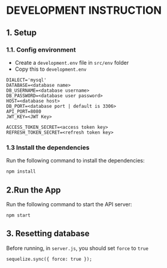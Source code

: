 # DEVELOPMENT INSTRUCTION

## 1. Setup
### 1.1. Config environment
* Create a `development.env` file in `src/env` folder
* Copy this to `development.env`
```
DIALECT='mysql'
DATABASE=<database name>
DB_USERNAME=<database username>
DB_PASSWORD=<database user password>
HOST=<database host>
DB_PORT=<database port | default is 3306>
API_PORT=8080
JWT_KEY=<JWT Key>

ACCESS_TOKEN_SECRET=<access token key>
REFRESH_TOKEN_SECRET=<refresh token key>

```
### 1.3 Install the dependencies
Run the following command to install the dependencies:
```
npm install
```

## 2.Run the App
Run the following command to start the API server:
```
npm start
```

## 3. Resetting database
Before running, in ```server.js```, you should set ```force``` to ```true```
```
sequelize.sync({ force: true });
```